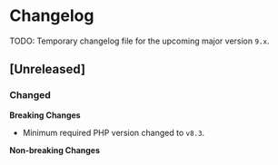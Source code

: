 # Changelog

TODO: Temporary changelog file for the upcoming major version `9.x`.

## [Unreleased]

### Changed

**Breaking Changes**

* Minimum required PHP version changed to `v8.3`.

**Non-breaking Changes**

